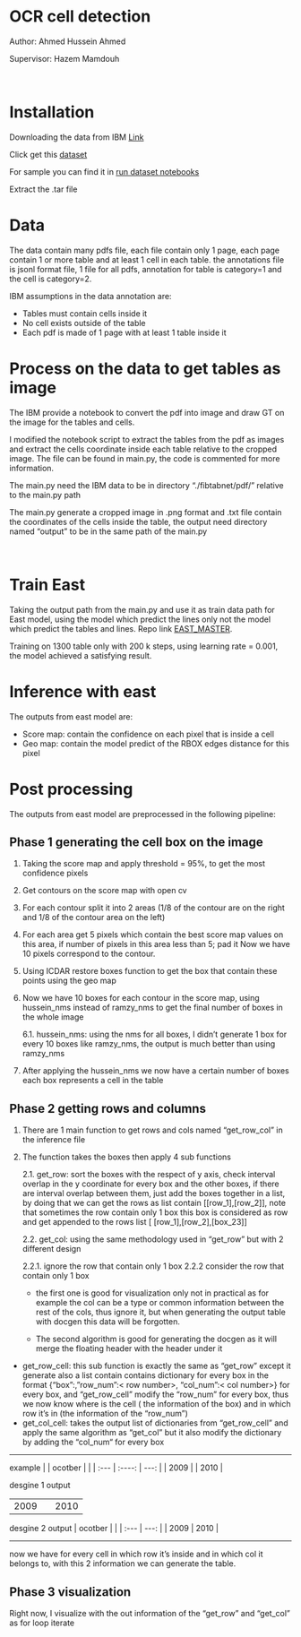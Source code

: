 # OCR cell detection 





Author: Ahmed Hussein Ahmed

Supervisor: Hazem Mamdouh

  


# Installation 

Downloading the data from IBM [Link](https://developer.ibm.com/technologies/artificial-intelligence/data/fintabnet/)

Click get this [dataset](https://dax-cdn.cdn.appdomain.cloud/dax-fintabnet/1.0.0/fintabnet.tar.gz )

For sample you can find it in [run dataset notebooks](https://dataplatform.cloud.ibm.com/analytics/notebooks/v2/f57cf3f6-e972-48ff-ab7b-3771ba7b9683/view?access_token=317644327d84f5d75b4782f97499146c78d029651a7c7ace050f4a7656033c30)  


Extract the .tar file


# Data 
The data contain many pdfs file, each file contain only 1 page, each page contain 1 or more table and at least 1 cell in each table. the annotations file is jsonl format file, 1 file for all pdfs, annotation for table is category=1 and the cell is category=2. 


IBM assumptions in the data annotation are: 
- Tables must contain cells inside it 
- No cell exists outside of the table 
- Each pdf is made of 1 page with at least 1 table inside it 

# Process on the data to get tables as image 
The IBM provide a notebook to convert the pdf into image and draw GT on the image for the tables and cells. 

I modified the notebook script to extract the tables from the pdf as images and extract the cells coordinate inside each table relative to the cropped image. The file can be found in main.py, the code is commented for more information.


The main.py need the IBM data to be in directory “./fibtabnet/pdf/” relative to the main.py path

The main.py generate a cropped image in .png format and .txt file contain the coordinates of the cells inside the table, the output need directory named “output” to be in the same path of the main.py 


 
# Train East 
Taking the output path from the main.py and use it as train data path for East model, using the model which predict the lines only not the model which predict the tables and lines. Repo link [EAST_MASTER](http://arwash.rdi:5050/ocr/research/EAST/-/tree/master/).

Training on 1300 table only with 200 k steps, using learning rate = 0.001, the model achieved a satisfying result. 


# Inference with east 
The outputs from east model are:

- Score map: contain the confidence on each pixel that is inside a cell
- Geo map: contain the model predict of the RBOX edges distance for this pixel

# Post processing 
The outputs from east model are preprocessed in the following pipeline:

## Phase 1 generating the cell box on the image
1. Taking the score map and apply threshold = 95%, to get the most confidence pixels	
2. Get contours on the score map with open cv
3. For each contour split it into 2 areas (1/8  of the contour are on the right and 1/8  of the contour area on the left)
4. For each area get 5 pixels which contain the best score map values on this area, if number of pixels in this area less than 5; pad it Now we have 10 pixels correspond to the contour.
5. Using ICDAR restore boxes function to get the box that contain these points using the geo map
6. Now we have 10 boxes for each contour in the score map, using hussein_nms instead of ramzy_nms to get the final number of boxes in the whole image

	6.1. hussein_nms: using the nms for all boxes, I didn’t generate 1 box for every 10 boxes like ramzy_nms, the output is much better than using ramzy_nms
7. After applying the hussein_nms we now have a certain number of boxes each box represents a cell in the table 
 
## Phase 2 getting rows and columns 
1. There are 1 main function to get rows and cols named “get_row_col” in the inference file 
2. The function takes the boxes then apply 4 sub functions 

	2.1. get_row: sort the boxes with the respect of y axis, check interval overlap in the y coordinate for every box and the other boxes, if there are interval overlap between them, just add the boxes together in a list, by doing that we can get the rows as list contain [[row_1],[row_2]], note that sometimes the row contain only 1 box  this box is considered as row and get appended to the rows list [ [row_1],[row_2],[box_23]]

	2.2. get_col: using the same methodology used in “get_row” but with 2 different design

	2.2.1. ignore the row that contain only 1 box
	2.2.2 consider the row that contain only 1 box

	* the first one is good for visualization only not in practical as for example the col can be  a type or common information between the rest of the cols, thus ignore it, but when generating the output table with docgen this data will be forgotten.

	* The second algorithm is good for generating the docgen as it will merge the floating header with the header under it

* get_row_cell: this sub function is exactly the same as “get_row” except it generate also a list contain contains dictionary for every box in the format 
{“box”:<the coordinates>,”row_num”:< row number>, “col_num”:< col number>} for every box, and “get_row_cell” modify the “row_num” for every box, thus we now know where is the cell ( the information of the box) and in which row it’s in (the information of the “row_num”)
* get_col_cell: takes the output list of dictionaries from “get_row_cell” and apply the same algorithm as “get_col” but it also modify the dictionary by adding the “col_num“ for every box 
---
example 
|             | ocotber     |               |
| :---        |    :----:   |          ---: |
| 2009        |             | 2010          |


desgine 1 output 

|             |             |               |
| :---        |    :----:   |          ---: |
| 2009        |             | 2010          |

desgine 2 output
|  ocotber    |                |
| :---        |           ---: |
| 2009        |  2010          |


---


now we have for every cell in which row it’s inside and in which col it belongs to, with this 2 information we can generate the table.
## Phase 3 visualization 
Right now, I visualize with the out information of the “get_row” and “get_col” as for loop iterate 	

	
